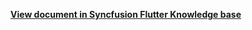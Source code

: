 **[View document in Syncfusion Flutter Knowledge base](https://www.syncfusion.com/kb/12336/how-to-customize-the-current-day-color-in-the-flutter-event-calendar-sfcalendar)**
